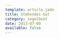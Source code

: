 ```yaml
---
template: article.jade
title: Stehendes Gut
category: segelboot
date: 2013-07-09
available: false
---
```

